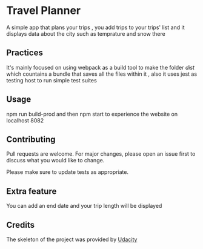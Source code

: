 # Travel Planner
A simple app that plans your trips , you add trips to your trips' list and it displays data about the city such as temprature and snow there
## Practices
It's mainly focused on using webpack as a build tool to make the folder *dist* which countains a bundle that saves all the files 
within it , also it uses jest as testing host to run simple test suites
## Usage
npm run build-prod and then npm start to experience the website on localhost 8082
## Contributing
Pull requests are welcome. For major changes, please open an issue first to discuss what you would like to change.

Please make sure to update tests as appropriate.
## Extra feature
You can add an end date and your trip length will be displayed
## Credits
The skeleton of the project was provided by [Udacity](https://www.udacity.com/nanodegree?utm_source=gsem_brand&utm_medium=ads_r&utm_campaign=8826748955_c&utm_term=89655846700&utm_keyword=udacity_e&gclid=CjwKCAjwi_b3BRAGEiwAemPNU3MUSlKSGn194A-WxYBEEsU9WSNgcYFZhHUtGm5UAKJW_JX0shJHhBoCsKQQAvD_BwE)
